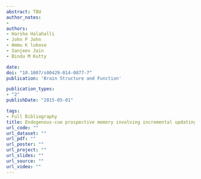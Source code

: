 ```yaml
---
abstract: TBU
author_notes:
- 
authors:
- Harsha Halahalli
- John P John
- Ammu K lukose
- Sanjeev Jain
- Bindu M Kutty

date: 
doi: "10.1007/s00429-014-0877-7"
publication: 'Brain Structure and Function'

publication_types:
- "2"
publishDate: "2015-05-01"

tags:
- Full Bibliography
title: Endogenous-cue prospective memory involving incremental updating of working memory - an fMRI study
url_code: ""
url_dataset: ""
url_pdf: ""
url_poster: ""
url_project: ""
url_slides: ""
url_source: ""
url_video: ""
---
```

